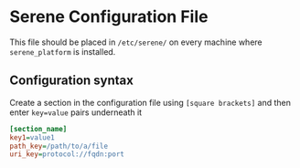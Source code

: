 # Serene Configuration File

This file should be placed in `/etc/serene/` on every machine where `serene_platform` is installed.

## Configuration syntax

Create a section in the configuration file using `[square brackets]` and then enter `key=value` pairs underneath it


```ini
[section_name]
key1=value1
path_key=/path/to/a/file
uri_key=protocol://fqdn:port
```
